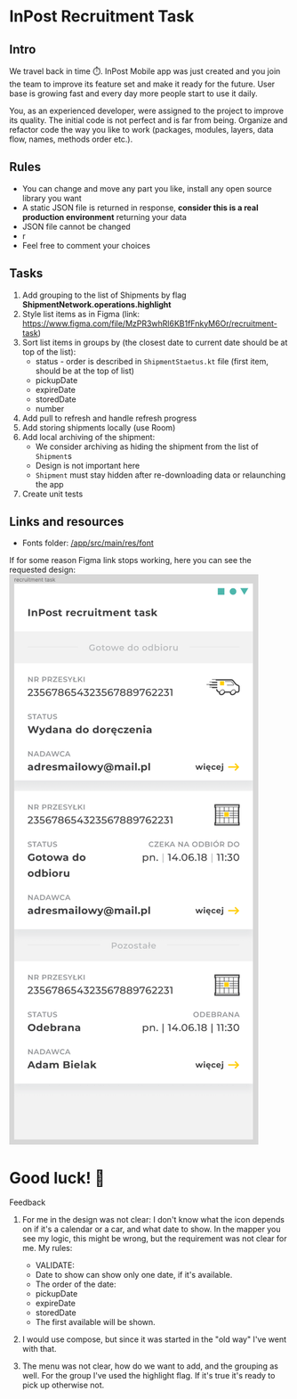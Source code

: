 # InPost Recruitment Task


## Intro
We travel back in time ⏱️. InPost Mobile app was just created and you join the team to improve its feature set and make it ready for the future.
User base is growing fast and every day more people start to use it daily.

You, as an experienced developer, were assigned to the project to improve its quality. The initial code is not perfect and is far from being.
Organize and refactor code the way you like to work (packages, modules, layers, data flow, names, methods order etc.).

## Rules
- You can change and move any part you like, install any open source library you want
- A static JSON file is returned in response, **consider this is a real production environment** returning your data
- JSON file cannot be changed
- r
- Feel free to comment your choices

## Tasks
1. Add grouping to the list of Shipments by flag **ShipmentNetwork.operations.highlight**
2. Style list items as in Figma (link: https://www.figma.com/file/MzPR3whRl6KB1fFnkyM6Or/recruitment-task)
3. Sort list items in groups by (the closest date to current date should be at top of the list):
    * status - order is described in `ShipmentStaetus.kt` file (first item, should be at the top of list)
    * pickupDate
    * expireDate
    * storedDate
    * number
4. Add pull to refresh and handle refresh progress
5. Add storing shipments locally (use Room)
6. Add local archiving of the shipment:
    * We consider archiving as hiding the shipment from the list of `Shipment`s
    * Design is not important here
    * `Shipment` must stay hidden after re-downloading data or relaunching the app
7. Create unit tests

## Links and resources
- Fonts folder: [/app/src/main/res/font](./app/src/main/res/font)

If for some reason Figma link stops working, here you can see the requested design:
![Design from Figma](./images/Figma.png)

# Good luck! 💪

Feedback
1. For me in the design was not clear: I don't know what the icon depends on if it's a calendar or a car, and what date to show. In the mapper you see my logic,
this might be wrong, but the requirement was not clear for me. My rules:
     * VALIDATE:
     * Date to show can show only one date, if it's available.
     * The order of the date:
     * pickupDate
     * expireDate
     * storedDate
     * The first available will be shown.

2. I would use compose, but since it was started in the "old way" I've went with that.

3. The menu was not clear, how do we want to add, and the grouping as well. For the group I've used the highlight flag. If it's true it's ready to pick up otherwise not.
